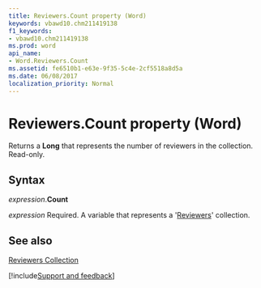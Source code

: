 ```yaml
---
title: Reviewers.Count property (Word)
keywords: vbawd10.chm211419138
f1_keywords:
- vbawd10.chm211419138
ms.prod: word
api_name:
- Word.Reviewers.Count
ms.assetid: fe6510b1-e63e-9f35-5c4e-2cf5518a8d5a
ms.date: 06/08/2017
localization_priority: Normal
---
```



# Reviewers.Count property (Word)

Returns a  **Long** that represents the number of reviewers in the collection. Read-only.


## Syntax

_expression_.**Count**

_expression_ Required. A variable that represents a '[Reviewers](Word.Reviewers.md)' collection.


## See also


[Reviewers Collection](Word.Reviewers.md)

[!include[Support and feedback](~/includes/feedback-boilerplate.md)]